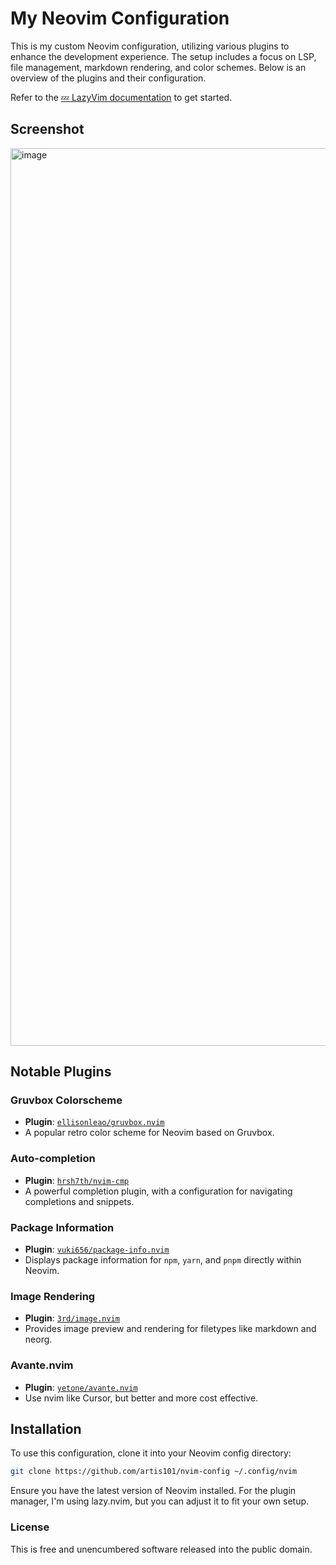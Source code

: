 # My Neovim Configuration

This is my custom Neovim configuration, utilizing various plugins to enhance the development experience. The setup includes a focus on LSP, file management, markdown rendering, and color schemes. Below is an overview of the plugins and their configuration.

Refer to the [💤 LazyVim documentation](https://lazyvim.github.io/installation) to get started.

## Screenshot

<img width="1436" alt="image" src="https://github.com/user-attachments/assets/6c25eece-12c6-4dc2-894a-7b0278a899c2">

## Notable Plugins

### Gruvbox Colorscheme
- **Plugin**: [`ellisonleao/gruvbox.nvim`](https://github.com/ellisonleao/gruvbox.nvim)
- A popular retro color scheme for Neovim based on Gruvbox.

### Auto-completion
- **Plugin**: [`hrsh7th/nvim-cmp`](https://github.com/hrsh7th/nvim-cmp)
- A powerful completion plugin, with a configuration for navigating completions and snippets.

### Package Information
- **Plugin**: [`vuki656/package-info.nvim`](https://github.com/vuki656/package-info.nvim)
- Displays package information for `npm`, `yarn`, and `pnpm` directly within Neovim.

### Image Rendering
- **Plugin**: [`3rd/image.nvim`](https://github.com/3rd/image.nvim)
- Provides image preview and rendering for filetypes like markdown and neorg.

### Avante.nvim
- **Plugin**: [`yetone/avante.nvim`](https://github.com/yetone/avante.nvim)
- Use nvim like Cursor, but better and more cost effective.

## Installation

To use this configuration, clone it into your Neovim config directory:

```bash
git clone https://github.com/artis101/nvim-config ~/.config/nvim
```

Ensure you have the latest version of Neovim installed. For the plugin manager, I'm using lazy.nvim, but you can adjust it to fit your own setup.

### License

This is free and unencumbered software released into the public domain.
